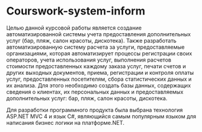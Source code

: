 # Courswork-system-inform
  Целью данной курсовой работы является создание автоматизированной системы учета предоставления дополнительных услуг
(бар, пляж, салон красоты, дискотека). Также разработать автоматизированную систему расчета за услуги, предоставляемые организациями, 
которая автоматизирует процессы регистрации своих операторов, учета использования услуг, выполнения расчетов стоимости предоставленных 
каждому заказа услуг, печати счетов и других выходных документов, приема, регистрации и контроля оплаты услуг, предоставленных посетителям,
сбора статистических данных и их анализа.
	Для этого необходимо создать базы данных, содержащих сведения о клиентах, их персональных данных и предоставляемых дополнительных услуг:
бар, пляж, салон красоты, дискотека.

Для разработки программного продукта была выбрана технология ASP.NET MVC 4 и язык C#, являющийся самым популярным языком для написания 
бизнес логики на платформе.NET.
